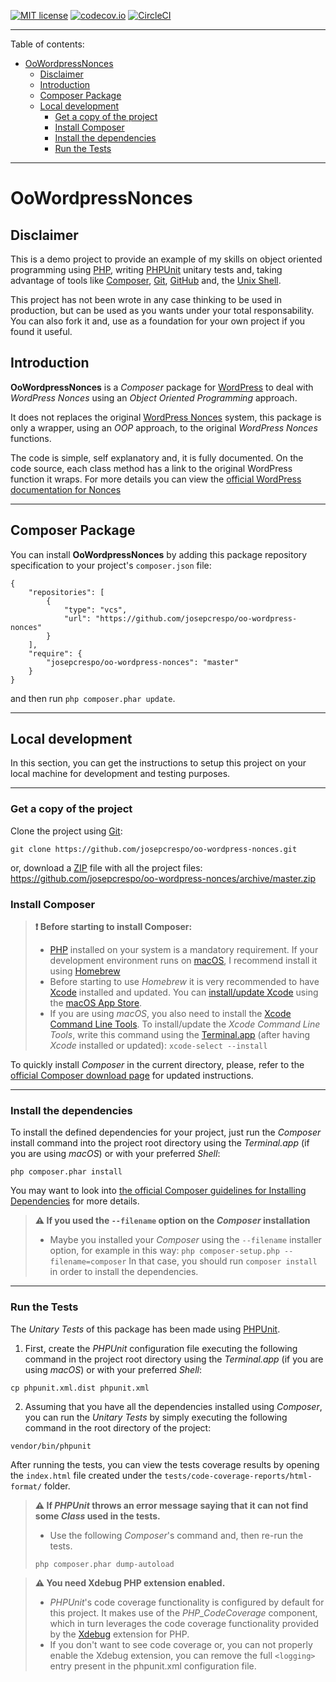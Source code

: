 [![MIT license](https://img.shields.io/github/license/mashape/apistatus.svg)](http://opensource.org/licenses/MIT) [![codecov.io](https://img.shields.io/codecov/c/github/josepcrespo/oo-wordpress-nonces.svg)](https://codecov.io/github/josepcrespo/oo-wordpress-nonces) [![CircleCI](https://circleci.com/gh/josepcrespo/oo-wordpress-nonces.svg?style=shield)](https://circleci.com/gh/josepcrespo/oo-wordpress-nonces)

----------

Table of contents:

- [OoWordpressNonces](#oowordpressnonces)
  * [Disclaimer](#disclaimer)
  * [Introduction](#introduction)
  * [Composer Package](#composer-package)
  * [Local development](#local-development)
    + [Get a copy of the project](#get-a-copy-of-the-project)
    + [Install Composer](#install-composer)
    + [Install the dependencies](#install-the-dependencies)
    + [Run the Tests](#run-the-tests)

----------

# OoWordpressNonces

## Disclaimer

This is a demo project to provide an example of my skills on object oriented programming using [PHP](http://www.php.net/), writing [PHPUnit](https://phpunit.de/) unitary tests and, taking advantage of tools like [Composer](https://getcomposer.org/), [Git](https://git-scm.com/), [GitHub](https://github.com/) and, the [Unix Shell](https://en.wikipedia.org/wiki/Unix_shell).

This project has not been wrote in any case thinking to be used in production, but can be used as you wants under your total responsability. You can also fork it and, use as a foundation for your own project if you found it useful.

## Introduction

**OoWordpressNonces** is a *Composer* package for [WordPress](https://wordpress.org/) to deal with *WordPress Nonces* using an *Object Oriented Programming* approach.

It does not replaces the original [WordPress Nonces](https://codex.wordpress.org/WordPress_Nonces) system, this package is only a wrapper, using an *OOP* approach, to the original *WordPress Nonces* functions.

The code is simple, self explanatory and, it is fully documented. On the code source, each class method has a link to the original WordPress function it wraps. For more details you can view the [official WordPress documentation for Nonces](https://developer.wordpress.org/?s=nonce)

----------

## Composer Package

You can install **OoWordpressNonces** by adding this package repository specification to your project's `composer.json` file:
<pre><code class="language-javascript">{
    "repositories": [
        {
            "type": "vcs",
            "url": "https://github.com/josepcrespo/oo-wordpress-nonces"
        }
    ],
    "require": {
        "josepcrespo/oo-wordpress-nonces": "master"
    }
}
</code></pre>
and then run `php composer.phar update`.

----------

## Local development

In this section, you can get the instructions to setup this project on your local machine for development and testing purposes.

----------

### Get a copy of the project

Clone the project using [Git](https://git-scm.com/):

`git clone https://github.com/josepcrespo/oo-wordpress-nonces.git`

or, download a [ZIP](https://en.wikipedia.org/wiki/Zip_%28file_format%29) file with all the project files:
https://github.com/josepcrespo/oo-wordpress-nonces/archive/master.zip

### Install Composer

> **:exclamation: Before starting to install Composer:**
> - [PHP](http://www.php.net/) installed on your system is a mandatory requirement. If your development environment runs on [macOS](https://www.apple.com/macos/), I recommend install it using [Homebrew](https://brew.sh/)
> - Before starting to use *Homebrew* it is very recommended to have [Xcode](https://developer.apple.com/xcode/) installed and updated. You can [install/update Xcode](https://itunes.apple.com/es/app/xcode/id497799835?mt=12) using the [macOS App Store](https://www.appstore.com/). 
> - If you are using *macOS*, you also need to install the [Xcode Command Line Tools](https://developer.apple.com/xcode/features/). To install/update the *Xcode Command Line Tools*, write this command using the [Terminal.app](https://en.wikipedia.org/wiki/Terminal_(macOS)) (after having *Xcode* installed or updated): `xcode-select --install`

To quickly install *Composer* in the current directory, please, refer to the [official Composer download page](https://getcomposer.org/download/) for updated instructions.

----------

### Install the dependencies

To install the defined dependencies for your project, just run the *Composer* install command into the project root directory using the *Terminal.app* (if you are using *macOS*) or with your preferred *Shell*:

`php composer.phar install`

You may want to look into [the official Composer guidelines for Installing Dependencies](https://getcomposer.org/doc/01-basic-usage.md#installing-dependencies) for more details.
> **:warning: If you used the `--filename` option on the *Composer* installation**
> - Maybe you installed your *Composer* using the `--filename` installer option, for example in this way:
> `php composer-setup.php --filename=composer`
> In that case, you should run `composer install` in order to install the dependencies.

----------

### Run the Tests

The *Unitary Tests* of this package has been made using [PHPUnit](https://phpunit.de/).

1. First, create the *PHPUnit* configuration file executing the following command in the project root directory using the *Terminal.app* (if you are using *macOS*) or with your preferred *Shell*:

`cp phpunit.xml.dist phpunit.xml`

2. Assuming that you have all the dependencies installed using *Composer*, you can run the *Unitary Tests* by simply executing the following command in the root directory of the project:

`vendor/bin/phpunit`

After running the tests, you can view the tests coverage results by opening the `index.html` file created under the `tests/code-coverage-reports/html-format/` folder.

> **:warning: If *PHPUnit* throws an error message saying that it can not find some *Class* used in the tests.**
> - Use the following *Composer*'s command and, then re-run the tests.
>
> `php composer.phar dump-autoload`

> **:warning: You need Xdebug PHP extension enabled.**
> - *PHPUnit*'s code coverage functionality is configured by default for this project. It makes use of the *PHP_CodeCoverage* component, which in turn leverages the code coverage functionality provided by the [Xdebug](https://xdebug.org/) extension for PHP.
> - If you don't want to see code coverage or, you can not properly enable the Xdebug extension, you can remove the full `<logging>` entry present in the phpunit.xml configuration file.
